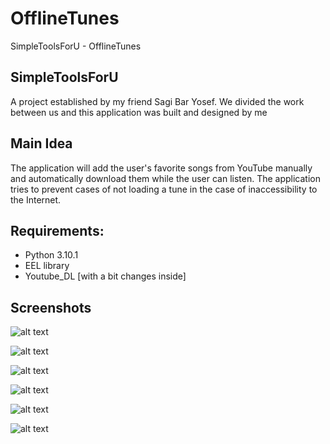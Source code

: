 # OfflineTunes
SimpleToolsForU - OfflineTunes
## SimpleToolsForU
A project established by my friend Sagi Bar Yosef. We divided the work between us and this application was built and designed by me
## Main Idea
The application will add the user's favorite songs from YouTube manually and automatically download them while the user can listen. The application tries to prevent cases of not loading a tune in the case of inaccessibility to the Internet.
## Requirements:
* Python 3.10.1
* EEL library
* Youtube_DL [with a bit changes inside]
## Screenshots
![alt text](https://media.discordapp.net/attachments/1005211638191890532/1020715062505254952/unknown.png?width=1245&height=675)

![alt text](https://media.discordapp.net/attachments/1005211638191890532/1020715164963709048/unknown.png?width=1272&height=675)

![alt text](https://cdn.discordapp.com/attachments/1005211638191890532/1020715185343828099/unknown.png)

![alt text](https://cdn.discordapp.com/attachments/1005211638191890532/1020715586449330318/unknown.png)

![alt text](https://cdn.discordapp.com/attachments/1005211638191890532/1020715635069685822/unknown.png)

![alt text](https://cdn.discordapp.com/attachments/1005211638191890532/1020715716145594459/unknown.png)